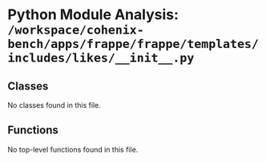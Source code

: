 # Python Module Analysis: `/workspace/cohenix-bench/apps/frappe/frappe/templates/includes/likes/__init__.py`

## Classes

No classes found in this file.


## Functions

No top-level functions found in this file.
